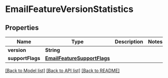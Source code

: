 # EmailFeatureVersionStatistics

## Properties
Name | Type | Description | Notes
------------ | ------------- | ------------- | -------------
**version** | **String** |  | 
**supportFlags** | [**EmailFeatureSupportFlags**](EmailFeatureSupportFlags) |  | 

[[Back to Model list]](../README#documentation-for-models) [[Back to API list]](../README#documentation-for-api-endpoints) [[Back to README]](../README)


